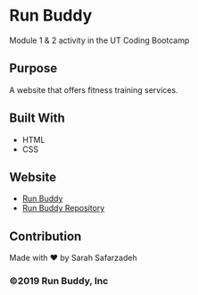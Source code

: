 # Run Buddy
Module 1 & 2 activity in the UT Coding Bootcamp

## Purpose
A website that offers fitness training services.

## Built With
* HTML
* CSS

## Website
* [Run Buddy](https://sarah-safarzadeh.github.io/run-buddy/)
* [Run Buddy Repository](https://github.com/Sarah-Safarzadeh/run-buddy/)

## Contribution
Made with ❤️ by Sarah Safarzadeh

### ©️2019 Run Buddy, Inc
